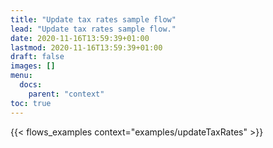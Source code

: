 ```yaml
---
title: "Update tax rates sample flow"
lead: "Update tax rates sample flow."
date: 2020-11-16T13:59:39+01:00
lastmod: 2020-11-16T13:59:39+01:00
draft: false
images: []
menu:
  docs:
    parent: "context"
toc: true
---
```


{{< flows_examples context="examples/updateTaxRates" >}}

